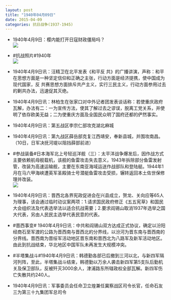 ```yaml
---
layout: post
title: "1940年04月09日"
date: 2015-04-09
categories: 抗日战争(1937-1945)
---
```


<meta name="referrer" content="no-referrer" />

- 1940年4月9日：樱内能打开日寇财政僵局吗？ <br/><img src="https://ww3.sinaimg.cn/large/aca367d8jw1eqzny0ic24j211y0hy4br.jpg" />

- #抗战照片#1940年 <br/><img src="https://ww2.sinaimg.cn/large/aca367d8gw1eqzmlbq14aj20zk0se438.jpg" />

- 1940年4月9日讯：汪精卫在北平发表《和平反 共》的广播讲演，声称：和平在思想方面是一种坚定信仰和正确之主张，行动方面是经济提携，使中国成为现代国家，反 共赛思想方面排斥共产主义，实行三民主义，行动方面参用过去的剿共办法，迅速促其灭绝。 

- 1940年4月9日讯：林柏生在张家口对中外记者团发表谈话称：若使重庆政府瓦解，办法有二：一为宣传方法，使其了解过去之谬误，脱离工党关系，并使明了依存欧美无益；二为使重庆方面及全国民众明了国府还都的俨然事实。 

- 1940年4月9日讯：第五战区李宗仁部攻克湖北麻城 

- 1940年4月9日讯：第九战区薛岳部克复江西靖安，奉新县城，并围攻南昌。（10日，日军决抚河堤以阻挡薛部前进） 

- #参战装备#日本海军北上号轻巡洋舰（三）：太平洋战争爆发后，因作战方式主要依赖航母舰载机，该舰的鱼雷攻击失去意义，1943年拆除部分鱼雷发射管，改装为高速运输舰，主要在东南亚海域运送作战部队和登陆艇。1944年1月在马六甲海峡遭英军圣殿骑士号潜艇鱼雷攻击受损，辗转返回本土佐世保修理并改装。 <br/><img src="https://ww3.sinaimg.cn/large/aca367d8jw1eqz5gupta0j20ox0h475b.jpg" />

- 1940年4月9日讯：晋西北各界宪政促进会在兴县成立，贺龙、关向应等65人为理事，该会通过临时动议案两项：1.请求国民政府修正《五五宪草》和国民大会组织法及代表选举法以适合抗战需要；2.要求阎锡山取消1937年选举之国大代表，另由人民民主选举代表民意的代表。 

- #晋西事变# 1940年4月9日讯：中共和阎锡山双方达成正式协议，确定以汾阳经商石至军渡的公路为晋西南与晋西北的分界线，以汾河为晋东南与晋西南的分界线。晋西南为晋绥军活动地区晋东南和晋西北为八路军及新军活动地区。由此到抗战结束，华北地区中国军队未再发生大规模冲突。 

- #半塔集战斗#1940年4月9日讯：韩德勤各部已后撤到三河以北，与新四军隔河列阵，至此，半塔集战斗结束，韩德勤以万余人袭击新四军第5支队后勤机关及保卫部队，反被歼灭3000余人，津浦路东所辖政权全部瓦解。新四军伤亡失散共约240人。 

- 1940年4月9日讯：军事委员会任命卫立煌兼任冀察战区司令长官，任命石友三为第三十九集团军总司令 

